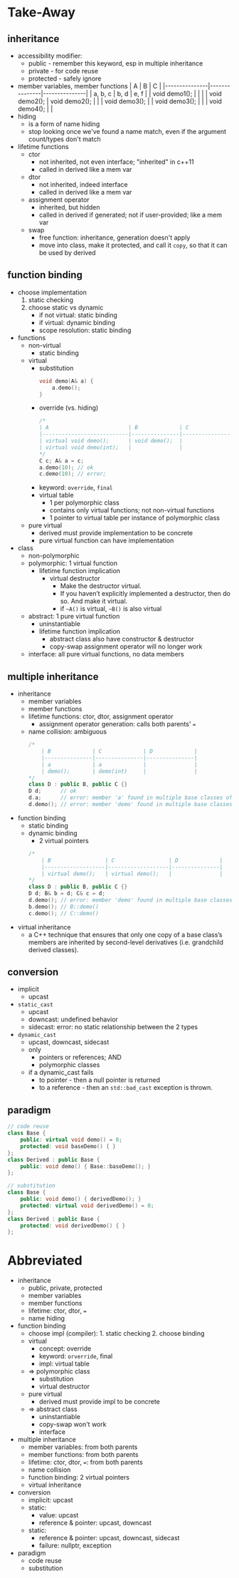 Take-Away
=========
## inheritance
* accessibility modifier: 
    * public - remember this keyword, esp in multiple inheritance
    * private - for code reuse
    * protected - safely ignore
* member variables, member functions
    | A             | B             | C             |
    |---------------|---------------|---------------|
    | a, b, c       | b, d          | e, f          |
    | void demo1(); |               |               |
    | void demo2(); | void demo2(); |               |
    | void demo3(); |               | void demo3(); |
    |               | void demo4(); |               |
* hiding
    * is a form of name hiding
    * stop looking once we've found a name match, even if the argument 
    count/types don't match
* lifetime functions
    * ctor 
        * not inherited, not even interface; "inherited" in c++11
        * called in derived like a mem var
    * dtor
        * not inherited, indeed interface
        * called in derived like a mem var
    * assignment operator
        * inherited, but hidden
        * called in derived if generated; not if user-provided; like a mem var
    * swap
        * free function: inheritance, generation doesn't apply
        * move into class, make it protected, and call it `copy`, so that it can
        be used by derived 
    
## function binding
* choose implementation
    1. static checking
    2. choose static vs dynamic
        * if not virtual: static binding
        * if virtual: dynamic binding
        * scope resolution: static binding
* functions
    * non-virtual
        * static binding
    * virtual
        * substitution
            ```cpp
            void demo(A& a) {
                a.demo();
            }
            ```
        * override (vs. hiding)
            ```cpp
            /*
            | A                         | B             | C             |
            |---------------------------|---------------|---------------|
            | virtual void demo();      | void demo();  |               |
            | virtual void demo(int);   |               |               |
            */
            C c; A& a = c;
            a.demo(10); // ok
            c.demo(10); // error; 
            ```
        * keyword: `override`, `final`
        * virtual table
            * 1 per polymorphic class
            * contains only virtual functions; not non-virtual functions
            * 1 pointer to virtual table per instance of polymorphic class
    * pure virtual
        * derived must provide implementation to be concrete
        * pure virtual function can have implementation
* class
    * non-polymorphic
    * polymorphic: 1 virtual function
        * lifetime function implication
            * virtual destructor
                * Make the destructor virtual. 
                * If you haven’t explicitly implemented a destructor, then do 
                so. And make it virtual.
                * if `~A()` is virtual, `~B()` is also virtual
    * abstract: 1 pure virtual function
        * uninstantiable
        * lifetime function implication
            * abstract class also have constructor & destructor
            * copy-swap assignment operator will no longer work
    * interface: all pure virtual functions, no data members

## multiple inheritance
* inheritance
    * member variables
    * member functions
    * lifetime functions: ctor, dtor, assignment operator
        * assignment operator generation: calls both parents' `=`
    * name collision: ambiguous 
        ```cpp
        /*
            | B             | C             | D             |
            |---------------|---------------|---------------|
            | a             | a             |               |
            | demo();       | demo(int)     |               |
        */
        class D : public B, public C {}
        D d;      // ok
        d.a;      // error: member 'a' found in multiple base classes of different types
        d.demo(); // error: member 'demo' found in multiple base classes of different types
        ```
* function binding
    * static binding
    * dynamic binding
        * 2 virtual pointers
        ```cpp
        /*
            | B                 | C                 | D             |
            |-------------------|-------------------|---------------|
            | virtual demo();   | virtual demo();   |               |
        */
        class D : public B, public C {}
        D d; B& b = d; C& c = d;
        d.demo(); // error: member 'demo' found in multiple base classes of different types
        b.demo(); // B::demo()
        c.demo(); // C::demo()
        ```
* virtual inheritance
    * a C++ technique that ensures that only one copy of a base class’s members 
    are inherited by second-level derivatives (i.e. grandchild derived classes). 

## conversion
* implicit
    * upcast
* `static_cast`
    * upcast
    * downcast: undefined behavior
    * sidecast: error: no static relationship between the 2 types
* `dynamic_cast`
    * upcast, downcast, sidecast
    * only
        * pointers or references; AND
        * polymorphic classes 
    * if a dynamic_cast fails
        * to pointer - then a null pointer is returned
        * to a reference - then an `std::bad_cast` exception is thrown.

## paradigm
```cpp
// code reuse
class Base { 
    public: virtual void demo() = 0;
    protected: void baseDemo() { }
};
class Derived : public Base {
    public: void demo() { Base::baseDemo(); }
};

// substitution
class Base { 
    public: void demo() { derivedDemo(); }
    protected: virtual void derivedDemo() = 0;
};
class Derived : public Base {
    protected: void derivedDemo() { }
};
```

Abbreviated
===========
* inheritance
    * public, private, protected
    * member variables
    * member functions 
    * lifetime: ctor, dtor, `=`
    * name hiding
* function binding
    * choose impl (compiler): 1. static checking 2. choose binding
    * virtual
        * concept: override
        * keyword: `orverride`, final
        * impl: virtual table
    * => polymorphic class
        * substitution
        * virtual destructor
    * pure virtual
        * derived must provide impl to be concrete
    * => abstract class
        * uninstantiable
        * copy-swap won't work
        * interface
* multiple inheritance
    * member variables:             from both parents
    * member functions:             from both parents 
    * lifetime: ctor, dtor, `=`:    from both parents
    * name collision
    * function binding: 2 virtual pointers
    * virtual inheritance
* conversion
    * implicit: upcast
    * static:
        * value: upcast
        * reference & pointer: upcast, downcast
    * static:
        * reference & pointer: upcast, downcast, sidecast
        * failure: nullptr, exception
* paradigm
    * code reuse
    * substitution